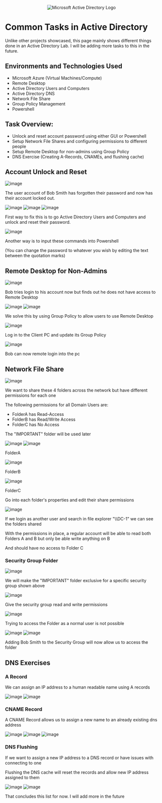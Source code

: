 <p align="center">
<img src="https://i.imgur.com/pU5A58S.png" alt="Microsoft Active Directory Logo"/>
</p>

<h1>Common Tasks in Active Directory</h1>
Unlike other projects showcased, this page mainly shows different things done in an Active Directory Lab.
I will be adding more tasks to this in the future.

<h2>Environments and Technologies Used</h2>

- Microsoft Azure (Virtual Machines/Compute)
- Remote Desktop
- Active Directory Users and Computers
- Active Directory DNS
- Network File Share
- Group Policy Management
- Powershell

<h2>Task Overview:</h2>

- Unlock and reset account password using either GUI or Powershell
- Setup Network File Shares and configuring permissions to different people
- Setup Remote Desktop for non-admins using Group Policy
- DNS Exercise (Creating A-Records, CNAMEs, and flushing cache)

<h2>Account Unlock and Reset</h2>

![image](https://github.com/loog4/ad-tasks/assets/80493463/d135a574-edbf-45b2-818e-94ef8283b568)

<p>The user account of Bob Smith has forgotten their password and now has their account locked out.</p>

![image](https://github.com/loog4/ad-tasks/assets/80493463/6efd3af9-e2fe-4900-9907-2f4bb7af5f69)
![image](https://github.com/loog4/ad-tasks/assets/80493463/4392a3b4-8b94-45b3-a268-c1f43dcf97cc)
![image](https://github.com/loog4/ad-tasks/assets/80493463/248a7235-dd44-42f8-8613-cede255084f7)

First way to fix this is to go Active Directory Users and Computers and unlock and reset their password.

![image](https://github.com/loog4/ad-tasks/assets/80493463/002fcc89-0e5e-45a8-8ff6-d252f528544f)

<p>Another way is to input these commands into Powershell</p>
<p>(You can change the password to whatever you wish by editing the text between the quotation marks)</p>

<h2>Remote Desktop for Non-Admins</h2>

![image](https://github.com/loog4/ad-tasks/assets/80493463/e019f677-fc03-43e0-87f0-1b1faa63e47d)

<p>Bob tries login to his account now but finds out he does not have access to Remote Desktop</p>

![image](https://github.com/loog4/ad-tasks/assets/80493463/b299d7f2-3259-4a6a-b32d-3f3bfc52e4f6)
![image](https://github.com/loog4/ad-tasks/assets/80493463/56496ee8-621f-4ebe-89de-faa39c482aa1)

<p>We solve this by using Group Policy to allow users to use Remote Desktop</p>

![image](https://github.com/loog4/ad-tasks/assets/80493463/5924cba0-bff2-424d-ba01-7173b959eb80)

<p>Log in to the Client PC and update its Group Policy</p>

![image](https://github.com/loog4/ad-tasks/assets/80493463/76c1837a-3acb-4912-896f-256de67a1c06)

<p>Bob can now remote login into the pc</p>

<h2>Network File Share</h2>

![image](https://github.com/loog4/ad-tasks/assets/80493463/7659f14f-a1e3-4d40-9842-1481907cde74)

<p>We want to share these 4 folders across the network but have different permissions for each one</p>
<p>The following permissions for all Domain Users are:</p>

- FolderA has Read-Access
- FolderB has Read/Write Access
- FolderC has No Access

<p>The "IMPORTANT" folder will be used later</p>

![image](https://github.com/loog4/ad-tasks/assets/80493463/bd976385-9830-432c-b167-d71a64e26618)
![image](https://github.com/loog4/ad-tasks/assets/80493463/3d920141-7d01-4fcb-ad45-b75da79d36c1)

<p>FolderA</p>

![image](https://github.com/loog4/ad-tasks/assets/80493463/1adc3575-4dd1-42d7-afac-bdba526040aa)

<p>FolderB</p>

![image](https://github.com/loog4/ad-tasks/assets/80493463/803542a4-9ef1-4873-a255-35ef876ed89d)

<p>FolderC</p>
<p>Go into each folder's properties and edit their share permissions</p>

![image](https://github.com/loog4/ad-tasks/assets/80493463/a9a26667-5dfe-42dc-a5fe-51192bab561b)

<p>If we login as another user and search in file explorer "\\DC-1" we can see the folders shared</p>
<p>With the permissions in place, a regular account will be able to read both Folders A and B but only be able write anything on B</p>
<p>And should have no access to Folder C</p>

<h3>Security Group Folder</h3>

![image](https://github.com/loog4/ad-tasks/assets/80493463/fa0cb6e6-f7e6-4fbd-9dc8-23c78a5e0a38)

<p>We will make the "IMPORTANT" folder exclusive for a specific security group shown above</p>

![image](https://github.com/loog4/ad-tasks/assets/80493463/38efd0f1-d5d2-4cdd-b947-2f43acabd9f4)

<p>Give the security group read and write permissions</p>

![image](https://github.com/loog4/ad-tasks/assets/80493463/80daeea2-896f-4777-aa8c-beb36958ff9b)

<p>Trying to access the Folder as a normal user is not possible</p>

![image](https://github.com/loog4/ad-tasks/assets/80493463/c09006cb-4ed7-4d5d-aa56-227d80d34e79)
![image](https://github.com/loog4/ad-tasks/assets/80493463/a076bf84-8528-4ee1-ab97-e47a8aba3de7)

<p>Adding Bob Smith to the Security Group will now allow us to access the folder</p>

<h2>DNS Exercises</h2>

<h3>A Record</h3>
<p>We can assign an IP address to a human readable name using A records</p>

![image](https://github.com/loog4/ad-tasks/assets/80493463/c4cf774f-8b85-4bb1-877b-fd1fa0bf787a)
![image](https://github.com/loog4/ad-tasks/assets/80493463/2c9c57f7-f0f2-4af2-9296-af16e9e9a1f2)

<h3>CNAME Record</h3>
<p>A CNAME Record allows us to assign a new name to an already existing dns address</p>

![image](https://github.com/loog4/ad-tasks/assets/80493463/7f16c662-447c-4537-8949-abf8ecd11f37)
![image](https://github.com/loog4/ad-tasks/assets/80493463/ea2f1e11-1c81-4354-b32e-c303fbb0af49)
![image](https://github.com/loog4/ad-tasks/assets/80493463/d98b2f7a-66d6-4bde-8507-e05a9afbe006)

<h3>DNS Flushing</h3>
<p>If we want to assign a new IP address to a DNS record or have issues with connecting to one</p>
<p>Flushing the DNS cache will reset the records and allow new IP address assigned to them</p>

![image](https://github.com/loog4/ad-tasks/assets/80493463/d99b79f7-dafc-469a-9c7e-a775125ec15b)
![image](https://github.com/loog4/ad-tasks/assets/80493463/3764345c-866b-49e7-88fe-7048095bdd09)

<p>That concludes this list for now. I will add more in the future</p>

